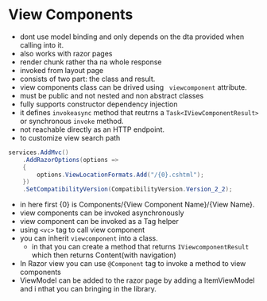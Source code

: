 # View Components

- dont use model binding and only depends on the dta provided when calling into it.
- also works with razor pages
- render chunk rather tha na whole response
- invoked from layout page
- consists of two part: the class and result.
- view components class can be drived using ` viewcomponent` attribute. 
- must be public and not nested and non abstract classes
- fully supports constructor dependency injection
- it defines `invokeasync` method that reutrns a `Task<IViewComponentResult>` or synchronous `invoke` method.
- not reachable directly as an HTTP endpoint.
- to customize view search path

```cs
services.AddMvc()
    .AddRazorOptions(options =>
    {
        options.ViewLocationFormats.Add("/{0}.cshtml");
    })
    .SetCompatibilityVersion(CompatibilityVersion.Version_2_2);
```

- in here first {0} is Components/{View Component Name}/{View Name}.
- view components can be invoked asynchronously 
- view component can be invoked as a Tag helper
- using `<vc>` tag to call view component
- you can inherit `viewcomponent` into a class.
    - in that you can create a method that returns `IViewcomponentResult` which then returns Content(with navigation)
- In Razor view you can use `@Component` tag to invoke a method to view components 
- ViewModel can be added to the razor page by adding a ItemViewModel and i nthat you can bringing in the library.